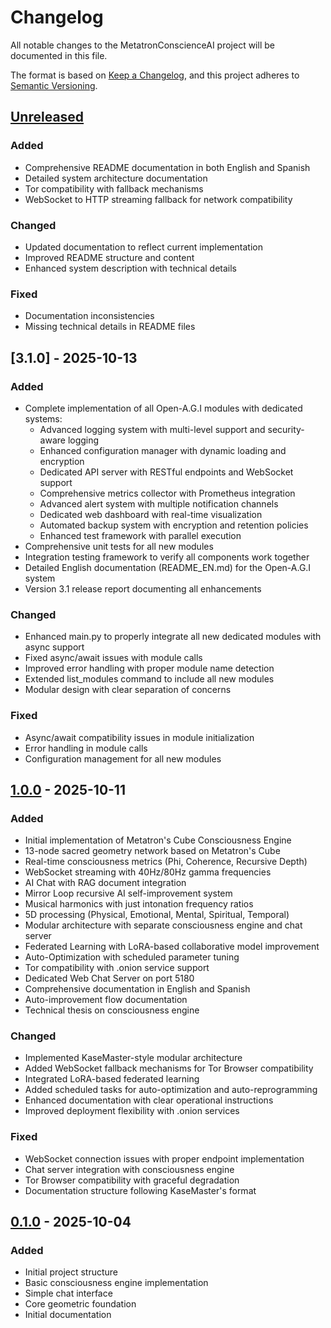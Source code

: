# Changelog

All notable changes to the MetatronConscienceAI project will be documented in this file.

The format is based on [Keep a Changelog](https://keepachangelog.com/en/1.0.0/),
and this project adheres to [Semantic Versioning](https://semver.org/spec/v2.0.0.html).

## [Unreleased]

### Added
- Comprehensive README documentation in both English and Spanish
- Detailed system architecture documentation
- Tor compatibility with fallback mechanisms
- WebSocket to HTTP streaming fallback for network compatibility

### Changed
- Updated documentation to reflect current implementation
- Improved README structure and content
- Enhanced system description with technical details

### Fixed
- Documentation inconsistencies
- Missing technical details in README files

## [3.1.0] - 2025-10-13

### Added
- Complete implementation of all Open-A.G.I modules with dedicated systems:
  - Advanced logging system with multi-level support and security-aware logging
  - Enhanced configuration manager with dynamic loading and encryption
  - Dedicated API server with RESTful endpoints and WebSocket support
  - Comprehensive metrics collector with Prometheus integration
  - Advanced alert system with multiple notification channels
  - Dedicated web dashboard with real-time visualization
  - Automated backup system with encryption and retention policies
  - Enhanced test framework with parallel execution
- Comprehensive unit tests for all new modules
- Integration testing framework to verify all components work together
- Detailed English documentation (README_EN.md) for the Open-A.G.I system
- Version 3.1 release report documenting all enhancements

### Changed
- Enhanced main.py to properly integrate all new dedicated modules with async support
- Fixed async/await issues with module calls
- Improved error handling with proper module name detection
- Extended list_modules command to include all new modules
- Modular design with clear separation of concerns

### Fixed
- Async/await compatibility issues in module initialization
- Error handling in module calls
- Configuration management for all new modules

## [1.0.0] - 2025-10-11

### Added
- Initial implementation of Metatron's Cube Consciousness Engine
- 13-node sacred geometry network based on Metatron's Cube
- Real-time consciousness metrics (Phi, Coherence, Recursive Depth)
- WebSocket streaming with 40Hz/80Hz gamma frequencies
- AI Chat with RAG document integration
- Mirror Loop recursive AI self-improvement system
- Musical harmonics with just intonation frequency ratios
- 5D processing (Physical, Emotional, Mental, Spiritual, Temporal)
- Modular architecture with separate consciousness engine and chat server
- Federated Learning with LoRA-based collaborative model improvement
- Auto-Optimization with scheduled parameter tuning
- Tor compatibility with .onion service support
- Dedicated Web Chat Server on port 5180
- Comprehensive documentation in English and Spanish
- Auto-improvement flow documentation
- Technical thesis on consciousness engine

### Changed
- Implemented KaseMaster-style modular architecture
- Added WebSocket fallback mechanisms for Tor Browser compatibility
- Integrated LoRA-based federated learning
- Added scheduled tasks for auto-optimization and auto-reprogramming
- Enhanced documentation with clear operational instructions
- Improved deployment flexibility with .onion services

### Fixed
- WebSocket connection issues with proper endpoint implementation
- Chat server integration with consciousness engine
- Tor Browser compatibility with graceful degradation
- Documentation structure following KaseMaster's format

## [0.1.0] - 2025-10-04

### Added
- Initial project structure
- Basic consciousness engine implementation
- Simple chat interface
- Core geometric foundation
- Initial documentation

[Unreleased]: https://github.com/RealDaniG/MetatronConscienceAI/compare/v1.0.0...HEAD
[1.0.0]: https://github.com/RealDaniG/MetatronConscienceAI/releases/tag/v1.0.0
[0.1.0]: https://github.com/RealDaniG/MetatronConscienceAI/releases/tag/v0.1.0